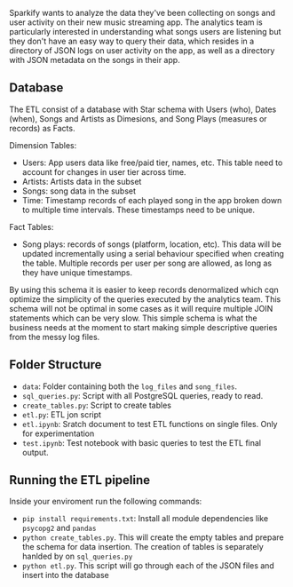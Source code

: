 Sparkify wants to analyze the data they've been collecting on songs and user activity on their new music streaming app. The analytics team is particularly interested in understanding what songs users are listening but they don't have an easy way to query their data, which resides in a directory of JSON logs on user activity on the app, as well as a directory with JSON metadata on the songs in their app.

## Database

The ETL consist of a database with Star schema with Users (who), Dates (when), Songs and Artists as Dimesions, and Song Plays (measures or records) as Facts. 

Dimension Tables: 

- Users: App users data like free/paid tier, names, etc. This table need to account for changes in user tier across time.
- Artists: Artists data in the subset
- Songs: song data in the subset
- Time: Timestamp records of each played song in the app broken down to multiple time intervals. These timestamps need to be unique.

Fact Tables:
- Song plays: records of songs (platform, location, etc). This data will be updated incrementally using a serial behaviour specified when creating the table. Multiple records per user per song are allowed, as long as they have unique timestamps.

By using this schema it is easier to keep records denormalized which cqn optimize the simplicity of the queries executed by the analytics team. This schema will not be optimal in some cases as it will require multiple JOIN statements which can be very slow. This simple schema is what the business needs at the moment to start making simple descriptive queries from the messy log files.

## Folder Structure

- `data`: Folder containing both the `log_files` and `song_files`.
- `sql_queries.py`: Script with all PostgreSQL queries, ready to read.
- `create_tables.py`: Script to create tables
- `etl.py`: ETL jon script
- `etl.ipynb`: Sratch document to test ETL functions on single files. Only for experimentation
- `test.ipynb`: Test notebook with basic queries to test the ETL final output.


## Running the ETL pipeline

Inside your enviroment run the following commands:

- `pip install requirements.txt`: Install all module dependencies like `psycopg2` and `pandas`
- `python create_tables.py`. This will create the empty tables and prepare the schema for data insertion. The creation of tables is separately hanlded by on `sql_queries.py`
- `python etl.py`. This script will go through each of the JSON files and insert into the database



